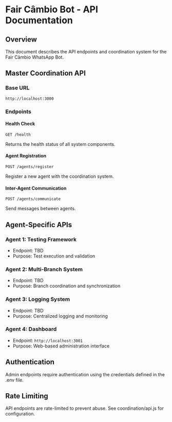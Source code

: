 # Fair Câmbio Bot - API Documentation

## Overview
This document describes the API endpoints and coordination system for the Fair Câmbio WhatsApp Bot.

## Master Coordination API

### Base URL
`http://localhost:3000`

### Endpoints

#### Health Check
`GET /health`

Returns the health status of all system components.

#### Agent Registration
`POST /agents/register`

Register a new agent with the coordination system.

#### Inter-Agent Communication
`POST /agents/communicate`

Send messages between agents.

## Agent-Specific APIs

### Agent 1: Testing Framework
- Endpoint: TBD
- Purpose: Test execution and validation

### Agent 2: Multi-Branch System
- Endpoint: TBD
- Purpose: Branch coordination and synchronization

### Agent 3: Logging System
- Endpoint: TBD
- Purpose: Centralized logging and monitoring

### Agent 4: Dashboard
- Endpoint: `http://localhost:3001`
- Purpose: Web-based administration interface

## Authentication
Admin endpoints require authentication using the credentials defined in the .env file.

## Rate Limiting
API endpoints are rate-limited to prevent abuse. See coordination/api.js for configuration.
